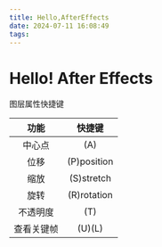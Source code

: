 ```yaml
---
title: Hello,AfterEffects
date: 2024-07-11 16:08:49
tags:
---
```


# Hello! After Effects

图层属性快捷键

|    功能    |   快捷键    |
| :--------: | :---------: |
|   中心点   |     (A)     |
|    位移    | (P)position |
|    缩放    | (S)stretch  |
|    旋转    | (R)rotation |
|  不透明度  |     (T)     |
| 查看关键帧 |   (U)(L)    |

